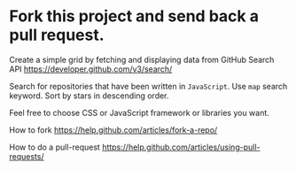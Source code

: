 # Fork this project and send back a pull request.

Create a simple grid by fetching and displaying data from GitHub Search API https://developer.github.com/v3/search/

Search for repositories that have been written in `JavaScript`. Use `map` search keyword. Sort by stars in descending order.

Feel free to choose CSS or JavaScript framework or libraries you want.

How to fork https://help.github.com/articles/fork-a-repo/

How to do a pull-request https://help.github.com/articles/using-pull-requests/
